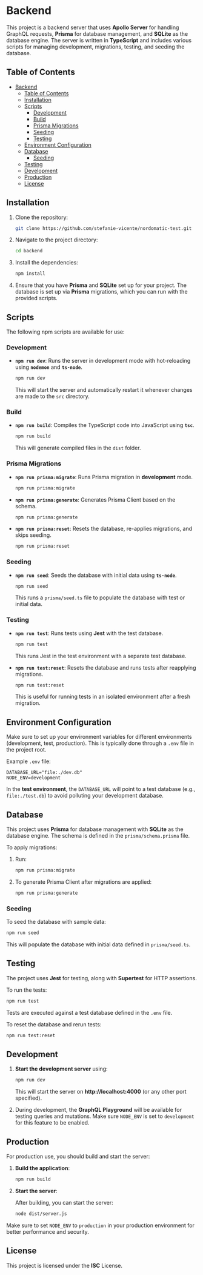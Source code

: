 # Backend

This project is a backend server that uses **Apollo Server** for handling GraphQL requests, **Prisma** for database management, and **SQLite** as the database engine. The server is written in **TypeScript** and includes various scripts for managing development, migrations, testing, and seeding the database.

## Table of Contents

- [Backend](#backend)
  - [Table of Contents](#table-of-contents)
  - [Installation](#installation)
  - [Scripts](#scripts)
    - [Development](#development)
    - [Build](#build)
    - [Prisma Migrations](#prisma-migrations)
    - [Seeding](#seeding)
    - [Testing](#testing)
  - [Environment Configuration](#environment-configuration)
  - [Database](#database)
    - [Seeding](#seeding-1)
  - [Testing](#testing-1)
  - [Development](#development-1)
  - [Production](#production)
  - [License](#license)

## Installation

1. Clone the repository:

   ```bash
   git clone https://github.com/stefanie-vicente/nordomatic-test.git
   ```

2. Navigate to the project directory:

   ```bash
   cd backend
   ```

3. Install the dependencies:

   ```bash
   npm install
   ```

4. Ensure that you have **Prisma** and **SQLite** set up for your project. The database is set up via **Prisma** migrations, which you can run with the provided scripts.

## Scripts

The following npm scripts are available for use:

### Development

- **`npm run dev`**: Runs the server in development mode with hot-reloading using **`nodemon`** and **`ts-node`**.

  ```bash
  npm run dev
  ```

  This will start the server and automatically restart it whenever changes are made to the `src` directory.

### Build

- **`npm run build`**: Compiles the TypeScript code into JavaScript using **`tsc`**.

  ```bash
  npm run build
  ```

  This will generate compiled files in the `dist` folder.

### Prisma Migrations

- **`npm run prisma:migrate`**: Runs Prisma migration in **development** mode.

  ```bash
  npm run prisma:migrate
  ```

- **`npm run prisma:generate`**: Generates Prisma Client based on the schema.

  ```bash
  npm run prisma:generate
  ```

- **`npm run prisma:reset`**: Resets the database, re-applies migrations, and skips seeding.

  ```bash
  npm run prisma:reset
  ```

### Seeding

- **`npm run seed`**: Seeds the database with initial data using **`ts-node`**.

  ```bash
  npm run seed
  ```

  This runs a `prisma/seed.ts` file to populate the database with test or initial data.

### Testing

- **`npm run test`**: Runs tests using **Jest** with the test database.

  ```bash
  npm run test
  ```

  This runs Jest in the test environment with a separate test database.

- **`npm run test:reset`**: Resets the database and runs tests after reapplying migrations.

  ```bash
  npm run test:reset
  ```

  This is useful for running tests in an isolated environment after a fresh migration.

## Environment Configuration

Make sure to set up your environment variables for different environments (development, test, production). This is typically done through a `.env` file in the project root.

Example `.env` file:

```env
DATABASE_URL="file:./dev.db"
NODE_ENV=development
```

In the **test environment**, the `DATABASE_URL` will point to a test database (e.g., `file:./test.db`) to avoid polluting your development database.

## Database

This project uses **Prisma** for database management with **SQLite** as the database engine. The schema is defined in the `prisma/schema.prisma` file.

To apply migrations:

1. Run:

   ```bash
   npm run prisma:migrate
   ```

2. To generate Prisma Client after migrations are applied:

   ```bash
   npm run prisma:generate
   ```

### Seeding

To seed the database with sample data:

```bash
npm run seed
```

This will populate the database with initial data defined in `prisma/seed.ts`.

## Testing

The project uses **Jest** for testing, along with **Supertest** for HTTP assertions. 

To run the tests:

```bash
npm run test
```

Tests are executed against a test database defined in the `.env` file.

To reset the database and rerun tests:

```bash
npm run test:reset
```

## Development

1. **Start the development server** using:

   ```bash
   npm run dev
   ```

   This will start the server on **http://localhost:4000** (or any other port specified).

2. During development, the **GraphQL Playground** will be available for testing queries and mutations. Make sure `NODE_ENV` is set to `development` for this feature to be enabled.

## Production

For production use, you should build and start the server:

1. **Build the application**:

   ```bash
   npm run build
   ```

2. **Start the server**:

   After building, you can start the server:

   ```bash
   node dist/server.js
   ```

Make sure to set `NODE_ENV` to `production` in your production environment for better performance and security.

## License

This project is licensed under the **ISC** License.
